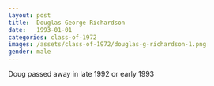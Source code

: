 ```yaml
---
layout: post
title:  Douglas George Richardson
date:   1993-01-01
categories: class-of-1972
images: /assets/class-of-1972/douglas-g-richardson-1.png
gender: male
---
```

Doug passed away in late 1992 or early 1993
